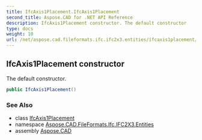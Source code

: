 ```yaml
---
title: IfcAxis1Placement.IfcAxis1Placement
second_title: Aspose.CAD for .NET API Reference
description: IfcAxis1Placement constructor. The default constructor
type: docs
weight: 10
url: /net/aspose.cad.fileformats.ifc.ifc2x3.entities/ifcaxis1placement/ifcaxis1placement/
---
```

## IfcAxis1Placement constructor

The default constructor.

```csharp
public IfcAxis1Placement()
```

### See Also

* class [IfcAxis1Placement](../)
* namespace [Aspose.CAD.FileFormats.Ifc.IFC2X3.Entities](../../ifcaxis1placement/)
* assembly [Aspose.CAD](../../../)


